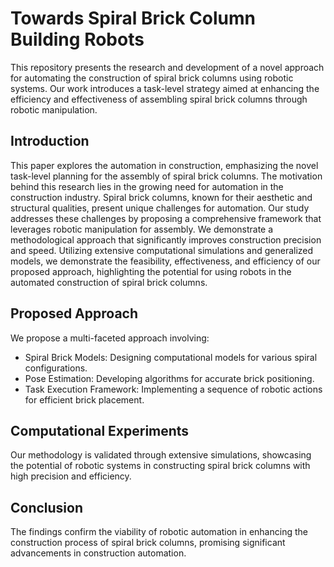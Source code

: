 # Towards Spiral Brick Column Building Robots
This repository presents the research and development of a novel approach for automating the construction of spiral brick columns using robotic systems. Our work introduces a task-level strategy aimed at enhancing the efficiency and effectiveness of assembling spiral brick columns through robotic manipulation.



## Introduction
This paper explores the automation in construction,  emphasizing the novel task-level planning for the assembly of spiral brick columns. The motivation behind this research lies in the growing need for automation in the construction industry. Spiral brick columns, known for their aesthetic and structural qualities, present unique challenges for automation. Our study addresses these challenges by proposing a comprehensive framework that leverages robotic manipulation for assembly. We demonstrate a methodological approach that significantly improves construction precision and speed. Utilizing extensive computational simulations and generalized models, we demonstrate the feasibility, effectiveness, and efficiency of our proposed approach, highlighting the potential for using robots in the automated construction of spiral brick columns.


## Proposed Approach
We propose a multi-faceted approach involving:

* Spiral Brick Models: Designing computational models for various spiral configurations.
* Pose Estimation: Developing algorithms for accurate brick positioning.
* Task Execution Framework: Implementing a sequence of robotic actions for efficient brick placement.
## Computational Experiments
Our methodology is validated through extensive simulations, showcasing the potential of robotic systems in constructing spiral brick columns with high precision and efficiency.

## Conclusion
The findings confirm the viability of robotic automation in enhancing the construction process of spiral brick columns, promising significant advancements in construction automation.



